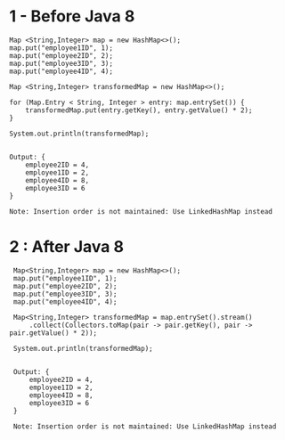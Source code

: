 
# 1 - Before Java 8

	Map <String,Integer> map = new HashMap<>();
	map.put("employee1ID", 1);
	map.put("employee2ID", 2);
	map.put("employee3ID", 3);
	map.put("employee4ID", 4);

	Map <String,Integer> transformedMap = new HashMap<>();

	for (Map.Entry < String, Integer > entry: map.entrySet()) {
	    transformedMap.put(entry.getKey(), entry.getValue() * 2);
	}

	System.out.println(transformedMap);


	Output: {
	    employee2ID = 4,
	    employee1ID = 2,
	    employee4ID = 8,
	    employee3ID = 6
	}

	Note: Insertion order is not maintained: Use LinkedHashMap instead
	
	
# 2 : After Java 8

	 Map<String,Integer> map = new HashMap<>();
	 map.put("employee1ID", 1);
	 map.put("employee2ID", 2);
	 map.put("employee3ID", 3);
	 map.put("employee4ID", 4);

	 Map<String,Integer> transformedMap = map.entrySet().stream()
	     .collect(Collectors.toMap(pair -> pair.getKey(), pair -> pair.getValue() * 2));

	 System.out.println(transformedMap);


	 Output: {
	     employee2ID = 4,
	     employee1ID = 2,
	     employee4ID = 8,
	     employee3ID = 6
	 }

	 Note: Insertion order is not maintained: Use LinkedHashMap instead
